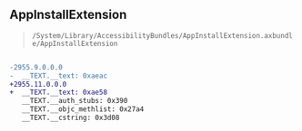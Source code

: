 ## AppInstallExtension

> `/System/Library/AccessibilityBundles/AppInstallExtension.axbundle/AppInstallExtension`

```diff

-2955.9.0.0.0
-  __TEXT.__text: 0xaeac
+2955.11.0.0.0
+  __TEXT.__text: 0xae58
   __TEXT.__auth_stubs: 0x390
   __TEXT.__objc_methlist: 0x27a4
   __TEXT.__cstring: 0x3d08

```
